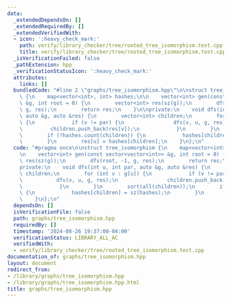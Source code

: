 ```yaml
---
data:
  _extendedDependsOn: []
  _extendedRequiredBy: []
  _extendedVerifiedWith:
  - icon: ':heavy_check_mark:'
    path: verify/library_checker/tree/rooted_tree_isomorphism.test.cpp
    title: verify/library_checker/tree/rooted_tree_isomorphism.test.cpp
  _isVerificationFailed: false
  _pathExtension: hpp
  _verificationStatusIcon: ':heavy_check_mark:'
  attributes:
    links: []
  bundledCode: "#line 2 \"graphs/tree_isomorphism.hpp\"\n\nstruct tree_isomorphism\
    \ {\n    map<vector<int>, int> hashes;\n\n    vector<int> gen(const vector<vector<int>>\
    \ &g, int root = 0) {\n        vector<int> res(sz(g));\n        dfs(root, -1,\
    \ g, res);\n        return res;\n    }\n\nprivate:\n    void dfs(int u, int par,\
    \ auto &g, auto &res) {\n        vector<int> children;\n        for (int v : g[u])\
    \ {\n            if (v != par) {\n                dfs(v, u, g, res);\n       \
    \         children.push_back(res[v]);\n            }\n        }\n        sort(all(children));\n\
    \        if (!hashes.count(children)) {\n            hashes[children] = sz(hashes);\n\
    \        }\n        res[u] = hashes[children];\n    }\n};\n"
  code: "#pragma once\n\nstruct tree_isomorphism {\n    map<vector<int>, int> hashes;\n\
    \n    vector<int> gen(const vector<vector<int>> &g, int root = 0) {\n        vector<int>\
    \ res(sz(g));\n        dfs(root, -1, g, res);\n        return res;\n    }\n\n\
    private:\n    void dfs(int u, int par, auto &g, auto &res) {\n        vector<int>\
    \ children;\n        for (int v : g[u]) {\n            if (v != par) {\n     \
    \           dfs(v, u, g, res);\n                children.push_back(res[v]);\n\
    \            }\n        }\n        sort(all(children));\n        if (!hashes.count(children))\
    \ {\n            hashes[children] = sz(hashes);\n        }\n        res[u] = hashes[children];\n\
    \    }\n};\n"
  dependsOn: []
  isVerificationFile: false
  path: graphs/tree_isomorphism.hpp
  requiredBy: []
  timestamp: '2024-08-26 19:37:00-04:00'
  verificationStatus: LIBRARY_ALL_AC
  verifiedWith:
  - verify/library_checker/tree/rooted_tree_isomorphism.test.cpp
documentation_of: graphs/tree_isomorphism.hpp
layout: document
redirect_from:
- /library/graphs/tree_isomorphism.hpp
- /library/graphs/tree_isomorphism.hpp.html
title: graphs/tree_isomorphism.hpp
---
```

